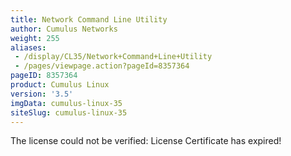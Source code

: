 ```yaml
---
title: Network Command Line Utility
author: Cumulus Networks
weight: 255
aliases:
 - /display/CL35/Network+Command+Line+Utility
 - /pages/viewpage.action?pageId=8357364
pageID: 8357364
product: Cumulus Linux
version: '3.5'
imgData: cumulus-linux-35
siteSlug: cumulus-linux-35
---
```

<span class="error">The license could not be verified: License
Certificate has expired\!</span>
